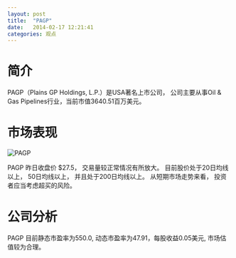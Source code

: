 ```yaml
---
layout: post
title:  "PAGP"
date:   2014-02-17 12:21:41
categories: 观点
---
```


# 简介
PAGP（Plains GP Holdings, L.P.）是USA著名上市公司，
公司主要从事Oil & Gas Pipelines行业，当前市值3640.51百万美元。

# 市场表现

![PAGP](http://finviz.com/chart.ashx?t=PAGP&ty=c&ta=1&p=d&s=l)

PAGP 昨日收盘价 $27.5，
交易量较正常情况有所放大。
目前股价处于20日均线以上，
50日均线以上，
并且处于200日均线以上。
从短期市场走势来看，
投资者应当考虑超买的风险。

# 公司分析
PAGP 目前静态市盈率为550.0, 动态市盈率为47.91，每股收益0.05美元,
市场估值较为合理。

